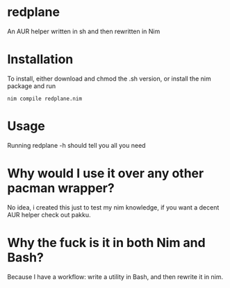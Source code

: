# redplane
An AUR helper written in sh and then rewritten in Nim

# Installation
To install, either download and chmod the .sh version,
or install the nim package and run
```
nim compile redplane.nim
```

# Usage
Running redplane -h should tell you all you need

# Why would I use it over any other pacman wrapper?
No idea, i created this just to test my nim knowledge, if you want a decent AUR helper check out pakku.

# Why the fuck is it in both Nim and Bash?
Because I have a workflow: write a utility in Bash, and then rewrite it in nim.

